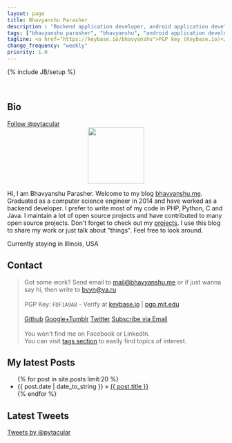 ```yaml
---
layout: page
title: Bhavyanshu Parasher
description : "Backend application developer, android application developer, python and php application developer."
tags: ["bhavyanshu parasher", "bhavyanshu", "android application developer","backend application developer"]
tagline: <a href="https://keybase.io/bhavyanshu">PGP key (Keybase.io)</a>
change_frequency: "weekly"
priority: 1.0
---
```

{% include JB/setup %}
<!--<div class="myimg" style="float:none;">  
<span class="g-person" data-href="//plus.google.com/112306240164215805986" data-theme="dark" data-layout="landscape" data-rel="author"></span>
</div>-->
<br>

<h2>Bio</h2> <a href="https://twitter.com/pytacular" class="twitter-follow-button" data-show-count="true" data-size="large" data-lang="en">Follow @pytacular</a>
<link href="https://plus.google.com/112306240164215805986" rel="publisher" />
<!--<div class="g-person" data-href="https://plus.google.com/112306240164215805986" data-theme="dark" data-layout="landscape" data-width="273" data-rel="author"></div>-->

<div itemscope itemtype="http://data-vocabulary.org/Person" class="row" style="">
 <div class="col-sm-2" style="text-align:center;">
    <img itemprop="image" class="myimg" style="display: block;float:none;height:130px;width:130px;margin:0px auto;" src="https://avatars0.githubusercontent.com/u/3829459" />
 </div>

 <div class="col-md-9">
   <p>Hi, I am <span itemprop="name">Bhavyanshu Parasher</span>.
   Welcome to my blog
   <a href="http://bhavyanshu.me" itemprop="url">bhavyanshu.me</a>.
   Graduated as a <span itemprop="title">computer science engineer</span> in 2014 and have worked as a backend developer. I prefer to write most of my code in PHP, Python, C and Java. I maintain a lot of open source projects and have contributed to many open source projects. Don't forget to check out my <a href="https://bhavyanshu.me/projects.html">projects</a>.
   I use this blog to share my work or just talk about "things". Feel free to look around.<br>

  Currently staying in
  <span itemprop="address" itemscope
    itemtype="http://data-vocabulary.org/Address">
    <span itemprop="locality">Illinois</span>,
    <span itemprop="region">USA</span>
  </span></p>
 </div>
</div>


## Contact  

> Got some work? Send email to <mail@bhavyanshu.me>  or if just wanna say hi, then write to <bvyn@ya.ru>         
> <br> PGP Key: `FDF1A9AB` - Verify at <a target="_blank" href="https://keybase.io/bhavyanshu">keybase.io</a> | <a href="https://pgp.mit.edu/pks/lookup?op=vindex&fingerprint=on&search=0xCD1967F4FDF1A9AB" target="_blank">pgp.mit.edu</a> <br>              
> <a href="https://github.com/{{ site.author.github }}" class="zocial github icon" target="_blank"><span class="hidden-desktop">Github</span></a>
> <a href="https://plus.google.com/112306240164215805986" rel="author" class="zocial googleplus icon" target="_blank"><span class="hidden-desktop">Google+</span></a><a href="http://pytacular.tumblr.com" class="zocial tumblr icon" target="_blank"><span class="hidden-desktop">Tumblr</span></a>
> <a href="https://twitter.com/pytacular" class="zocial twitter icon" target="_blank"><span class="hidden-desktop">Twitter</span></a>
> <a href="http://bhavyanshu.me/subscribe.html" class="zocial rss icon" target="_blank"><span class="hidden-desktop">Subscribe via Email</span></a>          
> <br>You won't find me on Facebook or LinkedIn. <br>
> You can visit [tags section](/tags.html) to easily find topics of interest.

<div class="row-fluid">
<!-- Latest Post Div -->
<div class="col-md-8 latest_posts">
<h2>My latest Posts</h2>
<ul class="posts">
  {% for post in site.posts limit:20 %}
    <li><span>{{ post.date | date_to_string }}</span> &raquo; <a href="{{ BASE_PATH }}{{ post.url }}">{{ post.title }}</a></li>
  {% endfor %}
</ul>
</div>
<!-- End of Latest Post Div -->
<!-- twitter div -->
<div class="col-md-4">
<h2>Latest Tweets</h2>
<a class="twitter-timeline" height="500" href="https://twitter.com/pytacular" data-widget-id="388676082561318912">Tweets by @pytacular</a>
</div>
<!-- End of twitter div -->					
</div>
<!--
<div class="grid_double_2" style="width:auto;margin-top:5px;position:relative;">
<div id="github_parent" class="rssDiv" style="float:left; margin-top:30px;">
<h2>My Github Activity</h2>
<div id="divRss"></div>
</div>
</div>
-->
